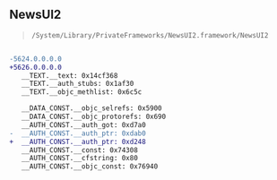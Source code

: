 ## NewsUI2

> `/System/Library/PrivateFrameworks/NewsUI2.framework/NewsUI2`

```diff

-5624.0.0.0.0
+5626.0.0.0.0
   __TEXT.__text: 0x14cf368
   __TEXT.__auth_stubs: 0x1af30
   __TEXT.__objc_methlist: 0x6c5c

   __DATA_CONST.__objc_selrefs: 0x5900
   __DATA_CONST.__objc_protorefs: 0x690
   __AUTH_CONST.__auth_got: 0xd7a0
-  __AUTH_CONST.__auth_ptr: 0xdab0
+  __AUTH_CONST.__auth_ptr: 0xd248
   __AUTH_CONST.__const: 0x74308
   __AUTH_CONST.__cfstring: 0x80
   __AUTH_CONST.__objc_const: 0x76940

```
